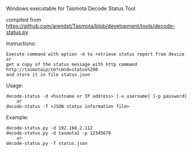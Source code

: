 Windows executable for Tasmota Decode Status Tool

compiled from https://github.com/arendst/Tasmota/blob/development/tools/decode-status.py


Instructions:

    Execute command with option -d to retrieve status report from device or
    get a copy of the status message with http command http://tasmotaip/cm?cmnd=status%200
    and store it in file status.json

Usage:

    decode-status -d <hostname or IP address> [-u username] [-p password]
        or
    decode-status -f <JSON status information file>

Example:

    decode-status.py -d 192.168.2.112
    decode-status.py -d tasmota1 -p 12345678
        or
	decode-status.py -f status.json
